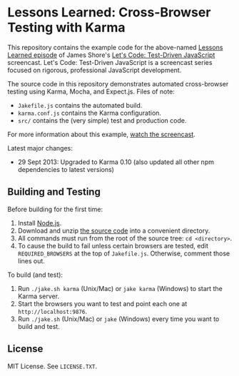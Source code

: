 Lessons Learned: Cross-Browser Testing with Karma
=============

This repository contains the example code for the above-named [Lessons Learned episode](http://www.letscodejavascript.com/v3/episodes/lessons_learned/6) of James Shore's [Let's Code: Test-Driven JavaScript](http://www.letscodejavascript.com) screencast. Let's Code: Test-Driven JavaScript is a screencast series focused on rigorous, professional JavaScript development.

The source code in this repository demonstrates automated cross-browser testing using Karma, Mocha, and Expect.js. Files of note:

* `Jakefile.js` contains the automated build.
* `karma.conf.js` contains the Karma configuration.
* `src/` contains the (very simple) test and production code.

For more information about this example, [watch the screencast](http://www.letscodejavascript.com/v3/episodes/lessons_learned/6).

Latest major changes:
* 29 Sept 2013: Upgraded to Karma 0.10 (also updated all other npm dependencies to latest versions)


Building and Testing
--------------------

Before building for the first time:

1. Install [Node.js](http://nodejs.org/download/).
2. Download and unzip [the source code](https://github.com/jamesshore/automatopia/archive/master.zip) into a convenient directory.
3. All commands must run from the root of the source tree: `cd <directory>`.
4. To cause the build to fail unless certain browsers are tested, edit `REQUIRED_BROWSERS` at the top of `Jakefile.js`. Otherwise, comment those lines out.

To build (and test):

1. Run `./jake.sh karma` (Unix/Mac) or `jake karma` (Windows) to start the Karma server.
2. Start the browsers you want to test and point each one at `http://localhost:9876`.
3. Run `./jake.sh` (Unix/Mac) or `jake` (Windows) every time you want to build and test.


License
-------

MIT License. See `LICENSE.TXT`.